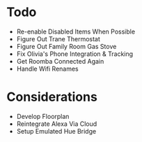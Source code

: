 # Todo

- Re-enable Disabled Items When Possible
- Figure Out Trane Thermostat
- Figure Out Family Room Gas Stove
- Fix Olivia's Phone Integration & Tracking
- Get Roomba Connected Again
- Handle Wifi Renames

# Considerations

- Develop Floorplan
- Reintegrate Alexa Via Cloud
- Setup Emulated Hue Bridge
